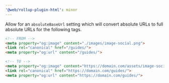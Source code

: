 ```yaml
---
'@web/rollup-plugin-html': minor
---
```


Allow for an `absoluteBaseUrl` setting which will convert absolute URLs to full absolute URLs for the following tags.

```html
<!-- FROM -->
<meta property="og:image" content="./images/image-social.png">
<link rel="canonical" href="/guides/">
<meta property="og:url" content="/guides/">

<!-- TO -->
<meta property="og:image" content="https://domain.com/assets/image-social-xxx.png">
<link rel="canonical" href="https://domain.com/guides/">
<meta property="og:url" content="https://domain.com/guides/">
```
